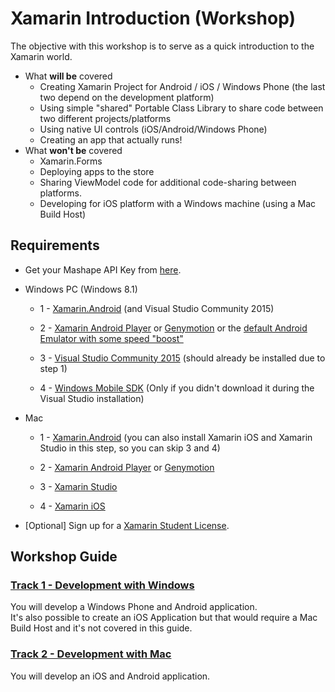 # Xamarin Introduction (Workshop)
The objective with this workshop is to serve as a quick introduction to the Xamarin world.

* What **will be** covered
	* Creating Xamarin Project for Android / iOS / Windows Phone (the last two depend on the development platform)
	* Using simple "shared" Portable Class Library to share code between two different projects/platforms
	* Using native UI controls (iOS/Android/Windows Phone)
	* Creating an app that actually runs!
* What **won't be** covered
	* Xamarin.Forms
	* Deploying apps to the store
	* Sharing ViewModel code for additional code-sharing between platforms.
	* Developing for iOS platform with a Windows machine (using a Mac Build Host)



## Requirements ##

* Get your Mashape API Key from [here](https://www.mashape.com/ronreiter/meme-generator).

* Windows PC (Windows 8.1)

	* 1 - [Xamarin.Android](http://developer.xamarin.com/guides/android/getting_started/installation/windows/ "Xamarin.Android") (and Visual Studio Community 2015)

	* 2 - [Xamarin Android Player](https://xamarin.com/android-player "Xamarin Android Player") or [Genymotion](https://www.genymotion.com/#%21/ "Genymotion") or the [default Android Emulator with some speed "boost"](http://developer.xamarin.com/guides/android/getting_started/installation/accelerating_android_emulators/)

	* 3 - [Visual Studio Community 2015](https://www.visualstudio.com/downloads/download-visual-studio-vs "Visual Studio Community 2015") (should already be installed due to step 1)

	* 4 - [Windows Mobile SDK](https://dev.windows.com/en-us/develop/downloads "Windows Mobile 10 SDK") (Only if you didn't download it during the Visual Studio installation)
	
* Mac

	* 1 - [Xamarin.Android](http://developer.xamarin.com/guides/android/getting_started/installation/mac/ "Xamarin.Android") (you can also install Xamarin iOS and Xamarin Studio in this step, so you can skip 3 and 4)

	* 2 - [Xamarin Android Player](https://xamarin.com/android-player "Xamarin Android Player") or [Genymotion](https://www.genymotion.com/#%21/ "Genymotion")
		
	* 3 - [Xamarin Studio](http://xamarin.com/download "Xamarin Studio")

	* 4 - [Xamarin iOS](http://developer.xamarin.com/guides/ios/getting_started/installation/mac/)


* [Optional] Sign up for a [Xamarin Student License](https://xamarin.com/student).


## Workshop Guide ##

### [Track 1 - Development with Windows](Guide-Windows.md) ###
You will develop a Windows Phone and Android application.  
It's also possible to create an iOS Application but that would require a Mac Build Host and it's not covered in this guide.


### [Track 2 - Development with Mac](Guide-Mac.md) ###
You will develop an iOS and Android application.  

